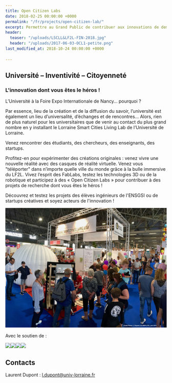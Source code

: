 ```yaml
---
title: Open Citizen Labs
date: 2018-02-25 00:00:00 +0000
permalink: "/fr/projects/open-citizen-lab/"
excerpt: Permettre au Grand Public de contribuer aux innovations de demain
header:
  teaser: "/uploads/LSCLL&LF2L-FIN-2018.jpg"
  header: "/uploads/2017-06-03-OCL1-petite.png"
last_modified_at: 2018-10-24 00:00:00 +0000

---
```

## **Université – Inventivité – Citoyenneté**

### **L'innovation dont vous êtes le héros !**

L’Université à la Foire Expo Internationale de Nancy… pourquoi ?

Par essence, lieu de la création et de la diffusion du savoir, l’université est également un lieu d’universalité, d’échanges et de rencontres… Alors, rien de plus naturel pour les universitaires que de venir au contact du plus grand nombre en y installant le Lorraine Smart Cities Living Lab de l’Université de Lorraine.

Venez rencontrer des étudiants, des chercheurs, des enseignants, des startups.

Profitez-en pour expérimenter des créations originales : venez vivre une nouvelle réalité avec des casques de réalité virtuelle. Venez vous "téléporter" dans n’importe quelle ville du monde grâce à la bulle immersive du LF2L. Vivez l’esprit des FabLabs, testez les technologies 3D ou de la robotique et participez à des « Open Citizen Labs » pour contribuer à des projets de recherche dont vous êtes le héros !

Découvrez et testez les projets des élèves ingénieurs de l'ENSGSI ou de startups créatives et soyez acteurs de l'innovation !

![](/uploads/LSCLL&LF2L-FIN-2018.jpg)

Avec le soutien de :

![](http://www.grandnancy-congresetevenements.com/files/css/logo-destination-nancy.jpg)![](https://www.univ-lorraine.fr/sites/www.univ-lorraine.fr/files/logo-universite-de-lorraine.png)![](http://erpi.univ-lorraine.fr/assets/images/logo-ERPI.svg)![](https://www.ensgsi.univ-lorraine.fr/wp-content/uploads/2014/01/logo.png)

## Contacts

Laurent Dupont : l.dupont@univ-lorraine.fr